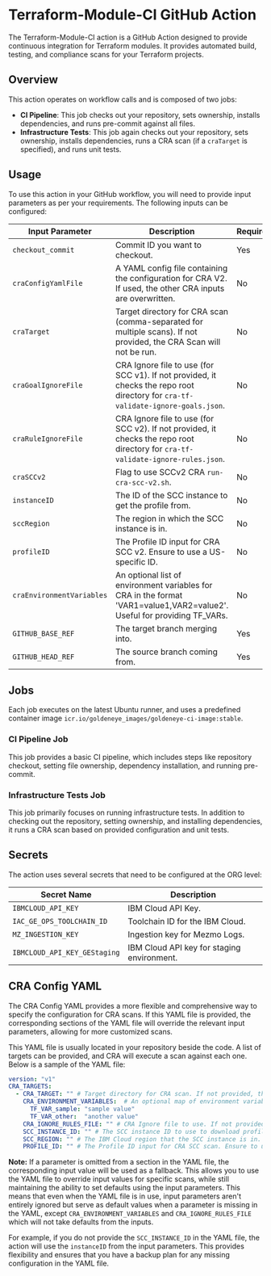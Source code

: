 # Terraform-Module-CI GitHub Action

The Terraform-Module-CI action is a GitHub Action designed to provide continuous integration for Terraform modules. It provides automated build, testing, and compliance scans for your Terraform projects.

## Overview

This action operates on workflow calls and is composed of two jobs:

- **CI Pipeline**: This job checks out your repository, sets ownership, installs dependencies, and runs pre-commit against all files.
- **Infrastructure Tests**: This job again checks out your repository, sets ownership, installs dependencies, runs a CRA scan (if a `craTarget` is specified), and runs unit tests.

## Usage

To use this action in your GitHub workflow, you will need to provide input parameters as per your requirements. The following inputs can be configured:

| Input Parameter           | Description                                                                                                                      | Required | Default Value                                          |
|---------------------------|----------------------------------------------------------------------------------------------------------------------------------|----------|--------------------------------------------------------|
| `checkout_commit`         | Commit ID you want to checkout.                                                                                                  | Yes      |                                                        |
| `craConfigYamlFile`       | A YAML config file containing the configuration for CRA V2. If used, the other CRA inputs are overwritten.                       | No       |                                                        |
| `craTarget`               | Target directory for CRA scan (comma-separated for multiple scans). If not provided, the CRA Scan will not be run.               | No       |                                                        |
| `craGoalIgnoreFile`       | CRA Ignore file to use (for SCC v1). If not provided, it checks the repo root directory for `cra-tf-validate-ignore-goals.json`. | No       | "cra-tf-validate-ignore-goals.json"                    |
| `craRuleIgnoreFile`       | CRA Ignore file to use (for SCC v2). If not provided, it checks the repo root directory for `cra-tf-validate-ignore-rules.json`. | No       | "cra-tf-validate-ignore-rules.json"                    |
| `craSCCv2`                | Flag to use SCCv2 CRA `run-cra-scc-v2.sh`.                                                                                       | No       | false                                                  |
| `instanceID`              | The ID of the SCC instance to get the profile from.                                                                              | No       | "abac0df06b644a9cabc6e44f55b3880e"                     |
| `sccRegion`               | The region in which the SCC instance is in.                                                                                      | No       | "abac0df06b644a9cabc6e44f55b3880e"                     |
| `profileID`               | The Profile ID input for CRA SCC v2. Ensure to use a US-specific ID.                                                             | No       | "4c67f813-8723-4029-8b44-848fb989899e"                 |
| `craEnvironmentVariables` | An optional list of environment variables for CRA in the format 'VAR1=value1,VAR2=value2'. Useful for providing TF_VARs.         | No       |                                                        |
| `GITHUB_BASE_REF`         | The target branch merging into.                                                                                                  | Yes      |                                                        |
| `GITHUB_HEAD_REF`         | The source branch coming from.                                                                                                   | Yes      |                                                        |

## Jobs

Each job executes on the latest Ubuntu runner, and uses a predefined container image `icr.io/goldeneye_images/goldeneye-ci-image:stable`.

### CI Pipeline Job

This job provides a basic CI pipeline, which includes steps like repository checkout, setting file ownership, dependency installation, and running pre-commit.

### Infrastructure Tests Job

This job primarily focuses on running infrastructure tests. In addition to checking out the repository, setting ownership, and installing dependencies, it runs a CRA scan based on provided configuration and unit tests.

## Secrets

The action uses several secrets that need to be configured at the ORG level:

| Secret Name            | Description                                |
|------------------------|--------------------------------------------|
| `IBMCLOUD_API_KEY`     | IBM Cloud API Key.                         |
| `IAC_GE_OPS_TOOLCHAIN_ID`| Toolchain ID for the IBM Cloud.            |
| `MZ_INGESTION_KEY`     | Ingestion key for Mezmo Logs.              |
| `IBMCLOUD_API_KEY_GEStaging`| IBM Cloud API key for staging environment. |

## CRA Config YAML
The CRA Config YAML provides a more flexible and comprehensive way to specify the configuration for CRA scans. If this YAML file is provided, the corresponding sections of the YAML file will override the relevant input parameters, allowing for more customized scans.

This YAML file is usually located in your repository beside the code. A list of targets can be provided, and CRA will execute a scan against each one. Below is a sample of the YAML file:

```yaml
version: "v1"
CRA_TARGETS:
  - CRA_TARGET: "" # Target directory for CRA scan. If not provided, the CRA Scan will not be run.
    CRA_ENVIRONMENT_VARIABLES:  # An optional map of environment variables for CRA, where the key is the variable name and value is the value. Useful for providing TF_VARs.
      TF_VAR_sample: "sample value"
      TF_VAR_other:  "another value"
    CRA_IGNORE_RULES_FILE: "" # CRA Ignore file to use. If not provided, it checks the repo root directory for `cra-tf-validate-ignore-rules.json`
    SCC_INSTANCE_ID: "" # The SCC instance ID to use to download profile for CRA scan. If not provided, a default global value will be used.
    SCC_REGION: "" # The IBM Cloud region that the SCC instance is in. If not provided, a default global value will be used.
    PROFILE_ID: "" # The Profile ID input for CRA SCC scan. Ensure to use a US-specific ID. If not provided, a default global value will be used.
```

**Note:** If a parameter is omitted from a section in the YAML file,
the corresponding input value will be used as a fallback.
This allows you to use the YAML file to override input values for specific scans,
while still maintaining the ability to set defaults using the input parameters.
This means that even when the YAML file is in use,
input parameters aren't entirely ignored but serve as default values when a parameter is missing in the YAML,
except `CRA_ENVIRONMENT_VARIABLES` and `CRA_IGNORE_RULES_FILE` which will not take defaults from the inputs.

For example, if you do not provide the `SCC_INSTANCE_ID` in the YAML file,
the action will use the `instanceID` from the input parameters.
This provides flexibility and ensures that you have a backup plan for any missing configuration in the YAML file.
